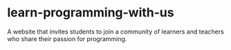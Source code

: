 # learn-programming-with-us
A website that invites students to join a community of learners and teachers who share their passion for programming.
